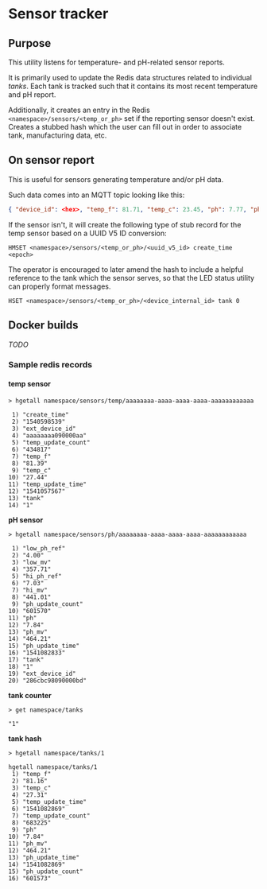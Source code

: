 # Sensor tracker

## Purpose

This utility listens for temperature- and pH-related sensor reports.

It is primarily used to update the Redis data structures related to individual _tanks_.  Each tank is tracked such that it contains its most recent temperature and pH report.

Additionally, it creates an entry in the Redis `<namespace>/sensors/<temp_or_ph>` set if the reporting sensor doesn't exist.  Creates a stubbed hash which the user can fill out in order to associate tank, manufacturing data, etc.

## On sensor report

This is useful for sensors generating temperature and/or pH data.

Such data comes into an MQTT topic looking like this:

```json
{ "device_id": <hex>, "temp_f": 81.71, "temp_c": 23.45, "ph": 7.77, "ph_mv": 453.05 }
```

If the sensor isn't, it will create the following type of stub record
for the temp sensor based on a UUID V5 ID conversion:

```text
HMSET <namespace>/sensors/<temp_or_ph>/<uuid_v5_id> create_time <epoch>
```

The operator is encouraged to later amend the hash to include
a helpful reference to the tank which the sensor serves, so
that the LED status utility can properly format messages.

```text
HSET <namespace>/sensors/<temp_or_ph>/<device_internal_id> tank 0
```

## Docker builds

_TODO_

### Sample redis records

#### temp sensor

`> hgetall namespace/sensors/temp/aaaaaaaa-aaaa-aaaa-aaaa-aaaaaaaaaaaa`

```
 1) "create_time"
 2) "1540598539"
 3) "ext_device_id"
 4) "aaaaaaaa090000aa"
 5) "temp_update_count"
 6) "434817"
 7) "temp_f"
 8) "81.39"
 9) "temp_c"
10) "27.44"
11) "temp_update_time"
12) "1541057567"
13) "tank"
14) "1"
```

**pH sensor**

`> hgetall namespace/sensors/ph/aaaaaaaa-aaaa-aaaa-aaaa-aaaaaaaaaaaa`

```
 1) "low_ph_ref"
 2) "4.00"
 3) "low_mv"
 4) "357.71"
 5) "hi_ph_ref"
 6) "7.03"
 7) "hi_mv"
 8) "441.01"
 9) "ph_update_count"
10) "601570"
11) "ph"
12) "7.84"
13) "ph_mv"
14) "464.21"
15) "ph_update_time"
16) "1541082833"
17) "tank"
18) "1"
19) "ext_device_id"
20) "286cbc98090000bd"
```

**tank counter**

`> get namespace/tanks`

```
"1"
```

**tank hash**

`> hgetall namespace/tanks/1`

```
hgetall namespace/tanks/1
 1) "temp_f"
 2) "81.16"
 3) "temp_c"
 4) "27.31"
 5) "temp_update_time"
 6) "1541082869"
 7) "temp_update_count"
 8) "683225"
 9) "ph"
10) "7.84"
11) "ph_mv"
12) "464.21"
13) "ph_update_time"
14) "1541082869"
15) "ph_update_count"
16) "601573"
```
